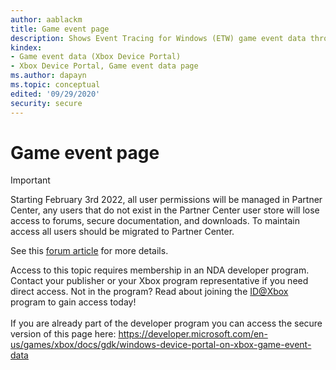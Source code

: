 ```yaml
---
author: aablackm
title: Game event page
description: Shows Event Tracing for Windows (ETW) game event data through an event-count graph and a table that shows the details of each event.
kindex:
- Game event data (Xbox Device Portal)
- Xbox Device Portal, Game event data page
ms.author: dapayn
ms.topic: conceptual
edited: '09/29/2020'
security: secure
---
```


# Game event page
> [!IMPORTANT]
> Starting February 3rd 2022, all user permissions will be managed in Partner Center, any users that do not exist in the Partner Center user store will lose access to forums, secure documentation, and downloads. To maintain access all users should be migrated to Partner Center. <p></p>See this <a href="https://forums.xboxlive.com/articles/132187/breaking-change-user-access-for-forums-secure-docu.html">forum article</a> for more details.  

 Access to this topic requires membership in an NDA developer program. Contact your publisher or your Xbox program representative if you need direct access. Not in the program? Read about joining the <a href="https://www.xbox.com/Developers/id">ID@Xbox</a> program to gain access today!  <br/><br/>If you are already part of the developer program you can access the secure version of this page here: <a target="_blank" href="https://developer.microsoft.com/en-us/games/xbox/docs/gdk/windows-device-portal-on-xbox-game-event-data">https://developer.microsoft.com/en-us/games/xbox/docs/gdk/windows-device-portal-on-xbox-game-event-data</a>